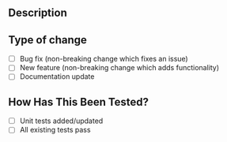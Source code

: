 ## Description
<!-- Provide a brief description of the changes in this pull request -->

## Type of change
- [ ] Bug fix (non-breaking change which fixes an issue)
- [ ] New feature (non-breaking change which adds functionality)
- [ ] Documentation update

## How Has This Been Tested?
<!-- Please describe the tests that you ran to verify your changes -->
- [ ] Unit tests added/updated
- [ ] All existing tests pass